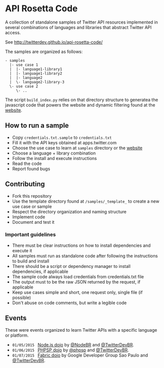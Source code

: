 API Rosetta Code
================

A collection of standalone samples of Twitter API resources implemented in several combinations of languages and libraries that abstract Twitter API access.

See http://twitterdev.github.io/api-rosetta-code/

The samples are organized as follows:

    - samples
      |- use case 1
      |  |- language1-library1
      |  |- language1-library2
      |  |- language2
      |  \- language2-library-3
      \- use case 2
         \- ..

The script `build_index.py` relies on that directory structure to generatea the javascript code that powers the website and dynamic filtering found at the [website][4].

## How to run a sample

* Copy `credentials.txt.sample` to `credentials.txt`
* Fill it with the API keys obtained at apps.twitter.com
* Choose the use case to learn at `samples` directory or the [website][4]
* Choose a language + library combination
* Follow the install and execute instructions
* Read the code
* Report found bugs

## Contributing

* Fork this repository
* Use the template directory found at `/samples/_template_` to create a new use case or sample
* Respect the directory organization and naming structure
* Implement code
* Document and test it

### Important guidelines

* There must be clear instructions on how to install dependencies and execute it
* All samples must run as standalone code after following the instructions to build and install
* There should be a script or dependency manager to install dependencies, if applicable
* The sample code always load credentials from credentials.txt file
* The output must to be the raw JSON returned by the request, if applicable
* Keep use cases simple and short, one request only, single file (if possible)
* Don't abuse on code comments, but write a legible code

## Events

These were events organized to learn Twitter APIs with a specific language or platform.

*  `01/05/2015 ` [Node.js dojo][0] by [@NodeBR][1] and [@TwitterDevBR][2].
*  `01/06/2015 ` [PHPSP dojo][5] by [@phpsp][1] and [@TwitterDevBR][2].
*  `01/07/2015 ` [Fabric dojo][6] by Google Developer Group Sao Paulo and [@TwitterDevBR][2].

[0]: http://www.meetup.com/NodeBR-Sao-Paulo/events/219499217
[1]: https://twitter.com/nodebr
[2]: https://twitter.com/twitterdevbr
[4]: http://twitterdev.github.io/api-rosetta-code
[5]: http://www.meetup.com/php-sp/events/219478835/
[6]: http://www.meetup.com/GDG-SP/events/219479086/
